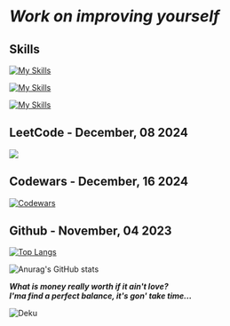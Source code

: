 # _Work on improving yourself_

## **Skills**

[![My Skills](https://skillicons.dev/icons?i=c,cpp,powershell,py,java)](https://skillicons.dev)

[![My Skills](https://skillicons.dev/icons?i=html,css,js,bootstrap,ps)](https://skillicons.dev)

[![My Skills](https://skillicons.dev/icons?i=vscode,github,git,discord,figma)](https://skillicons.dev)

## **LeetCode - December, 08 2024**

[![](https://leetcard.jacoblin.cool/Entes-steinla?ext=heatmap)](https://leetcode.com/u/Entes-steinla/)

## **Codewars - December, 16 2024**

[![Codewars](https://github.r2v.ch/codewars?user=Entes-steinla&name=true&top_languages=true&stroke=%23b362ff&theme=dark&hide_clan=true)](https://www.codewars.com/users/Entes-steinla)

## **Github - November, 04 2023**

[![Top Langs](https://github-readme-stats.vercel.app/api/top-langs/?username=Entes-steinla&layout=compact&theme=github_dark)](https://github.com/anuraghazra/github-readme-stats)

![Anurag's GitHub stats](https://github-readme-stats.vercel.app/api?username=Entes-steinla&show_icons=true&theme=github_dark)

**_What is money really worth if it ain't love?_**  
**_I'ma find a perfect balance, it's gon' take time..._**

![Deku](https://i.pinimg.com/564x/cb/bc/0f/cbbc0fd08b18cb06956a463416c0fc09.jpg)
